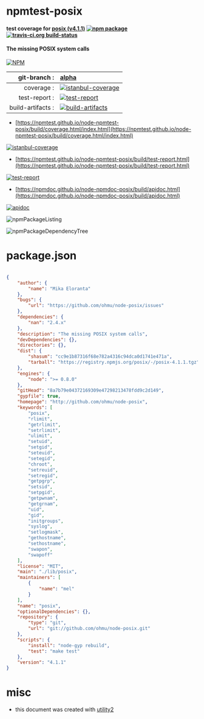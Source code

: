 # npmtest-posix

#### test coverage for  [posix (v4.1.1)](http://github.com/ohmu/node-posix)  [![npm package](https://img.shields.io/npm/v/npmtest-posix.svg?style=flat-square)](https://www.npmjs.org/package/npmtest-posix) [![travis-ci.org build-status](https://api.travis-ci.org/npmtest/node-npmtest-posix.svg)](https://travis-ci.org/npmtest/node-npmtest-posix)

#### The missing POSIX system calls

[![NPM](https://nodei.co/npm/posix.png?downloads=true&downloadRank=true&stars=true)](https://www.npmjs.com/package/posix)

| git-branch : | [alpha](https://github.com/npmtest/node-npmtest-posix/tree/alpha)|
|--:|:--|
| coverage : | [![istanbul-coverage](https://npmtest.github.io/node-npmtest-posix/build/coverage.badge.svg)](https://npmtest.github.io/node-npmtest-posix/build/coverage.html/index.html)|
| test-report : | [![test-report](https://npmtest.github.io/node-npmtest-posix/build/test-report.badge.svg)](https://npmtest.github.io/node-npmtest-posix/build/test-report.html)|
| build-artifacts : | [![build-artifacts](https://npmtest.github.io/node-npmtest-posix/glyphicons_144_folder_open.png)](https://github.com/npmtest/node-npmtest-posix/tree/gh-pages/build)|

- [https://npmtest.github.io/node-npmtest-posix/build/coverage.html/index.html](https://npmtest.github.io/node-npmtest-posix/build/coverage.html/index.html)

[![istanbul-coverage](https://npmtest.github.io/node-npmtest-posix/build/screenCapture.buildCi.browser.%252Ftmp%252Fbuild%252Fcoverage.lib.html.png)](https://npmtest.github.io/node-npmtest-posix/build/coverage.html/index.html)

- [https://npmtest.github.io/node-npmtest-posix/build/test-report.html](https://npmtest.github.io/node-npmtest-posix/build/test-report.html)

[![test-report](https://npmtest.github.io/node-npmtest-posix/build/screenCapture.buildCi.browser.%252Ftmp%252Fbuild%252Ftest-report.html.png)](https://npmtest.github.io/node-npmtest-posix/build/test-report.html)

- [https://npmdoc.github.io/node-npmdoc-posix/build/apidoc.html](https://npmdoc.github.io/node-npmdoc-posix/build/apidoc.html)

[![apidoc](https://npmdoc.github.io/node-npmdoc-posix/build/screenCapture.buildCi.browser.%252Ftmp%252Fbuild%252Fapidoc.html.png)](https://npmdoc.github.io/node-npmdoc-posix/build/apidoc.html)

![npmPackageListing](https://npmtest.github.io/node-npmtest-posix/build/screenCapture.npmPackageListing.svg)

![npmPackageDependencyTree](https://npmtest.github.io/node-npmtest-posix/build/screenCapture.npmPackageDependencyTree.svg)



# package.json

```json

{
    "author": {
        "name": "Mika Eloranta"
    },
    "bugs": {
        "url": "https://github.com/ohmu/node-posix/issues"
    },
    "dependencies": {
        "nan": "2.4.x"
    },
    "description": "The missing POSIX system calls",
    "devDependencies": {},
    "directories": {},
    "dist": {
        "shasum": "cc9e1b87316f68e782a4316c94dca0d1741e471a",
        "tarball": "https://registry.npmjs.org/posix/-/posix-4.1.1.tgz"
    },
    "engines": {
        "node": ">= 0.8.0"
    },
    "gitHead": "8a7b79e04372169309e47298213478fdd9c2d149",
    "gypfile": true,
    "homepage": "http://github.com/ohmu/node-posix",
    "keywords": [
        "posix",
        "rlimit",
        "getrlimit",
        "setrlimit",
        "ulimit",
        "setuid",
        "setgid",
        "seteuid",
        "setegid",
        "chroot",
        "setreuid",
        "setregid",
        "getpgrp",
        "setsid",
        "setpgid",
        "getpwnam",
        "getgrnam",
        "uid",
        "gid",
        "initgroups",
        "syslog",
        "setlogmask",
        "gethostname",
        "sethostname",
        "swapon",
        "swapoff"
    ],
    "license": "MIT",
    "main": "./lib/posix",
    "maintainers": [
        {
            "name": "mel"
        }
    ],
    "name": "posix",
    "optionalDependencies": {},
    "repository": {
        "type": "git",
        "url": "git://github.com/ohmu/node-posix.git"
    },
    "scripts": {
        "install": "node-gyp rebuild",
        "test": "make test"
    },
    "version": "4.1.1"
}
```



# misc
- this document was created with [utility2](https://github.com/kaizhu256/node-utility2)
